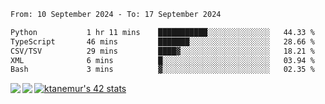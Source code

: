 <!--START_SECTION:waka-->

```txt
From: 10 September 2024 - To: 17 September 2024

Python           1 hr 11 mins    ███████████░░░░░░░░░░░░░░   44.33 %
TypeScript       46 mins         ███████░░░░░░░░░░░░░░░░░░   28.66 %
CSV/TSV          29 mins         ████▓░░░░░░░░░░░░░░░░░░░░   18.21 %
XML              6 mins          █░░░░░░░░░░░░░░░░░░░░░░░░   03.94 %
Bash             3 mins          ▓░░░░░░░░░░░░░░░░░░░░░░░░   02.35 %
```

<!--END_SECTION:waka-->
<a href="https://github.com/anuraghazra/github-readme-stats">
  <img align="left" src="https://github-readme-stats.vercel.app/api?username=Tanesan&count_private=true&show_icons=true" />
<img align="left" src="https://github-readme-stats.vercel.app/api/top-langs/?username=Tanesan" />
</a>

[![ktanemur's 42 stats](https://badge42.vercel.app/api/v2/cl1wslf6s002109l771rng2w8/stats?cursusId=21&coalitionId=62)](https://github.com/JaeSeoKim/badge42)
